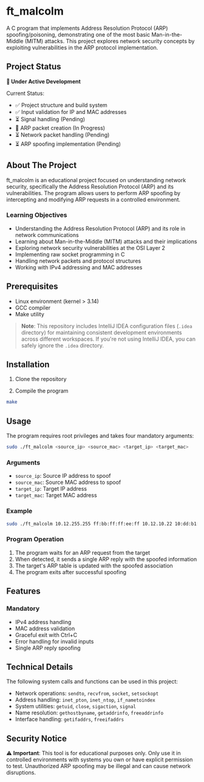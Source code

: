 # ft_malcolm

A C program that implements Address Resolution Protocol (ARP) spoofing/poisoning, demonstrating one of the most basic Man-in-the-Middle (MITM) attacks. This project explores network security concepts by exploiting vulnerabilities in the ARP protocol implementation.

## Project Status

**🚧 Under Active Development**

Current Status:
- ✅ Project structure and build system
- ✅ Input validation for IP and MAC addresses
- ⏳ Signal handling (Pending)
- 🚧 ARP packet creation (In Progress)
- ⏳ Network packet handling (Pending)
- ⏳ ARP spoofing implementation (Pending)

## About The Project

ft_malcolm is an educational project focused on understanding network security, specifically the Address Resolution Protocol (ARP) and its vulnerabilities. The program allows users to perform ARP spoofing by intercepting and modifying ARP requests in a controlled environment.

### Learning Objectives

- Understanding the Address Resolution Protocol (ARP) and its role in network communications
- Learning about Man-in-the-Middle (MITM) attacks and their implications
- Exploring network security vulnerabilities at the OSI Layer 2
- Implementing raw socket programming in C
- Handling network packets and protocol structures
- Working with IPv4 addressing and MAC addresses

## Prerequisites

- Linux environment (kernel > 3.14)
- GCC compiler
- Make utility

> **Note**: This repository includes IntelliJ IDEA configuration files (`.idea` directory) for maintaining consistent 
> development environments across different workspaces. If you're not using IntelliJ IDEA, you can safely ignore the 
> `.idea` directory.

## Installation

1. Clone the repository

2. Compile the program
```bash
make
```

## Usage

The program requires root privileges and takes four mandatory arguments:

```bash
sudo ./ft_malcolm <source_ip> <source_mac> <target_ip> <target_mac>
```

### Arguments

- `source_ip`: Source IP address to spoof
- `source_mac`: Source MAC address to spoof
- `target_ip`: Target IP address
- `target_mac`: Target MAC address

### Example

```bash
sudo ./ft_malcolm 10.12.255.255 ff:bb:ff:ff:ee:ff 10.12.10.22 10:dd:b1:00:00:00
```

### Program Operation

1. The program waits for an ARP request from the target
2. When detected, it sends a single ARP reply with the spoofed information
3. The target's ARP table is updated with the spoofed association
4. The program exits after successful spoofing

## Features

### Mandatory
- IPv4 address handling
- MAC address validation
- Graceful exit with Ctrl+C
- Error handling for invalid inputs
- Single ARP reply spoofing

## Technical Details

The following system calls and functions can be used in this project:
- Network operations: `sendto`, `recvfrom`, `socket`, `setsockopt`
- Address handling: `inet_pton`, `inet_ntop`, `if_nametoindex`
- System utilities: `getuid`, `close`, `sigaction`, `signal`
- Name resolution: `gethostbyname`, `getaddrinfo`, `freeaddrinfo`
- Interface handling: `getifaddrs`, `freeifaddrs`

## Security Notice

⚠️ **Important**: This tool is for educational purposes only. Only use it in controlled environments with systems you own or have explicit permission to test. Unauthorized ARP spoofing may be illegal and can cause network disruptions.
